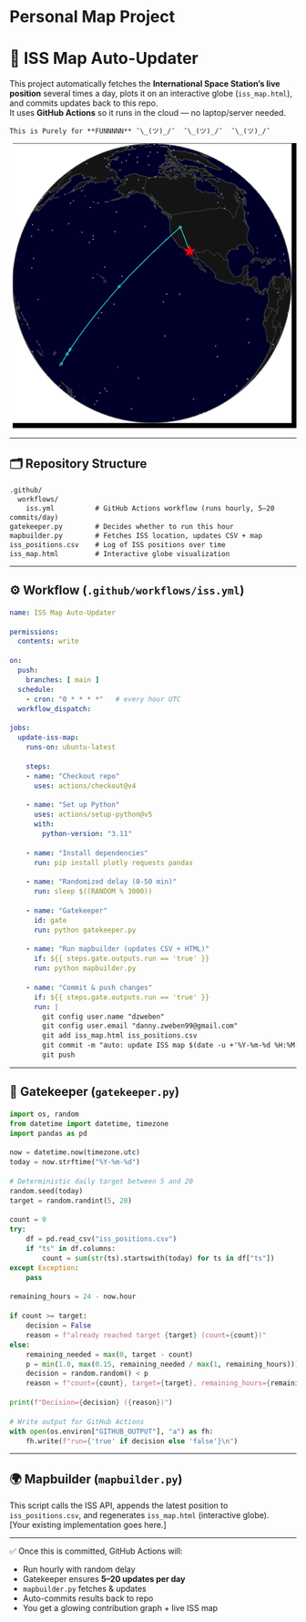 # Personal Map Project
# 🚀 ISS Map Auto-Updater

This project automatically fetches the **International Space Station’s live position** several times a day, plots it on an interactive globe (`iss_map.html`), and commits updates back to this repo.  
It uses **GitHub Actions** so it runs in the cloud — no laptop/server needed.  

    This is Purely for **FUNNNNN** ¯\_(ツ)_/¯  ¯\_(ツ)_/¯  ¯\_(ツ)_/¯ 


![Planet](images/SpaceStation.png)



---

## 🗂 Repository Structure

```
.github/
  workflows/
    iss.yml          # GitHub Actions workflow (runs hourly, 5–20 commits/day)
gatekeeper.py        # Decides whether to run this hour
mapbuilder.py        # Fetches ISS location, updates CSV + map
iss_positions.csv    # Log of ISS positions over time
iss_map.html         # Interactive globe visualization
```

---

## ⚙️ Workflow (`.github/workflows/iss.yml`)

```yaml
name: ISS Map Auto-Updater

permissions:
  contents: write

on:
  push:
    branches: [ main ]
  schedule:
    - cron: "0 * * * *"   # every hour UTC
  workflow_dispatch:

jobs:
  update-iss-map:
    runs-on: ubuntu-latest

    steps:
    - name: "Checkout repo"
      uses: actions/checkout@v4

    - name: "Set up Python"
      uses: actions/setup-python@v5
      with:
        python-version: "3.11"

    - name: "Install dependencies"
      run: pip install plotly requests pandas

    - name: "Randomized delay (0-50 min)"
      run: sleep $((RANDOM % 3000))

    - name: "Gatekeeper"
      id: gate
      run: python gatekeeper.py

    - name: "Run mapbuilder (updates CSV + HTML)"
      if: ${{ steps.gate.outputs.run == 'true' }}
      run: python mapbuilder.py

    - name: "Commit & push changes"
      if: ${{ steps.gate.outputs.run == 'true' }}
      run: |
        git config user.name "dzweben"
        git config user.email "danny.zweben99@gmail.com"
        git add iss_map.html iss_positions.csv
        git commit -m "auto: update ISS map $(date -u +'%Y-%m-%d %H:%M:%S UTC')" || echo "No changes to commit"
        git push
```

---

## 🧠 Gatekeeper (`gatekeeper.py`)

```python
import os, random
from datetime import datetime, timezone
import pandas as pd

now = datetime.now(timezone.utc)
today = now.strftime("%Y-%m-%d")

# Deterministic daily target between 5 and 20
random.seed(today)
target = random.randint(5, 20)

count = 0
try:
    df = pd.read_csv("iss_positions.csv")
    if "ts" in df.columns:
        count = sum(str(ts).startswith(today) for ts in df["ts"])
except Exception:
    pass

remaining_hours = 24 - now.hour

if count >= target:
    decision = False
    reason = f"already reached target {target} (count={count})"
else:
    remaining_needed = max(0, target - count)
    p = min(1.0, max(0.15, remaining_needed / max(1, remaining_hours)))
    decision = random.random() < p
    reason = f"count={count}, target={target}, remaining_hours={remaining_hours}, p={p:.2f}"

print(f"Decision={decision} ({reason})")

# Write output for GitHub Actions
with open(os.environ["GITHUB_OUTPUT"], "a") as fh:
    fh.write(f"run={'true' if decision else 'false'}\n")
```

---

## 🌍 Mapbuilder (`mapbuilder.py`)

This script calls the ISS API, appends the latest position to `iss_positions.csv`, and regenerates `iss_map.html` (interactive globe).  
[Your existing implementation goes here.]

---

✅ Once this is committed, GitHub Actions will:
- Run hourly with random delay  
- Gatekeeper ensures **5–20 updates per day**  
- `mapbuilder.py` fetches & updates  
- Auto-commits results back to repo  
- You get a glowing contribution graph + live ISS map
